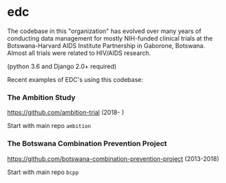 # edc

The codebase in this "organization" has evolved over many years of conducting data management for mostly NIH-funded clinical trials at the Botswana-Harvard AIDS Institute Partnership in Gaborone, Botswana. Almost all trials were related to HIV/AIDS research.

(python 3.6 and Django 2.0+ required)

Recent examples of EDC's using this codebase:

### The Ambition Study

https://github.com/ambition-trial (2018- ) 

Start with main repo `ambition`

### The Botswana Combination Prevention Project

https://github.com/botswana-combination-prevention-project (2013-2018)

Start with main repo `bcpp`
